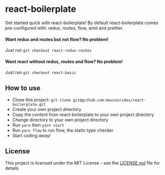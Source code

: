 # react-boilerplate

Get started quick with react-boilerplate! By default react-boilerplate comes pre-configured with: redux, routes, flow, antd and prettier.

#### Want redux and routes but not flow? No problem!

Just run `git checkout react-redux-routes`

#### Want react without redux, routes and flow? No problem!

Just run `git checkout react-basic`

## How to use

* Clone this project: `git clone git@github.com:mouzourides/react-boilerplate.git`
* Create your own project directory
* Copy the content from react-boilerplate to your own project directory
* Change directory to your own project directory
* Run `yarn` then `yarn start`
* Run `yarn flow` to run flow, the static type checker
* Start coding away!

## License

This project is licensed under the MIT License - see the [LICENSE.md](LICENSE.md) file for details
